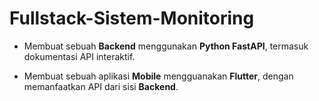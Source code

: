 # Fullstack-Sistem-Monitoring

- Membuat sebuah **Backend** menggunakan **Python FastAPI**, termasuk dokumentasi API interaktif.

* Membuat sebuah aplikasi **Mobile** mengguanakan **Flutter**, dengan memanfaatkan API dari sisi **Backend**.


